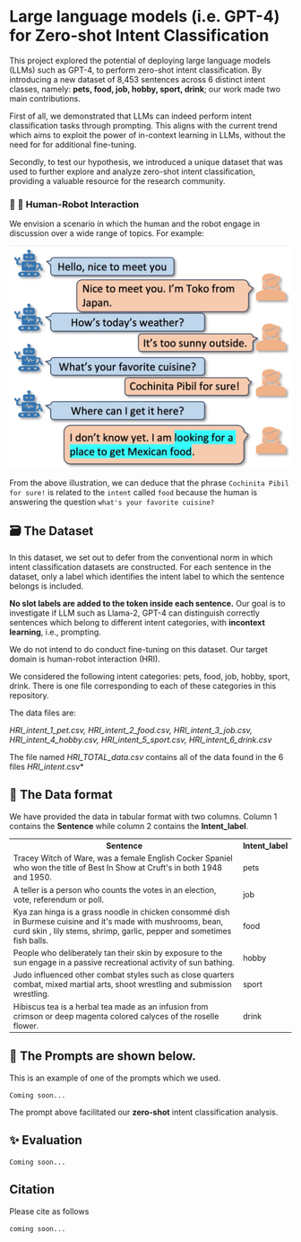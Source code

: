 # Large language models (i.e. GPT-4) for Zero-shot Intent Classification

This project explored the potential of deploying large language models (LLMs) such as GPT-4, to perform zero-shot intent classification. 
By introducing a new dataset of 8,453 sentences across 6 distinct intent classes, namely: **pets, food, job, hobby, sport, drink**; our work made two main contributions. 

First of all, we demonstrated that LLMs can indeed perform intent classification tasks through prompting. This aligns with the current trend which aims to exploit the power of in-context learning in LLMs, without the need for for additional fine-tuning. 

Secondly, to test our hypothesis, we introduced a unique dataset that was used to further explore and analyze zero-shot intent classification, providing a valuable resource for the research community.
### 🤖 🤖    Human-Robot Interaction
We envision a scenario in which the human and the robot engage in discussion over a wide range of topics. For example:

![Results](/images/ICexampleChat.png)

From the above illustration, we can deduce that the phrase `Cochinita Pibil for sure!` is related to the `intent` called `food` because the human is answering the question `what's your favorite cuisine?` 

## :card_file_box: The Dataset
In this dataset, we set out to defer from the conventional norm in which intent classification datasets are constructed.
For each sentence in the dataset, only a label which identifies the intent label to which the sentence belongs is included. 

**No slot labels are added to the token inside each sentence.**
Our goal is to investigate if LLM such as Llama-2, GPT-4 can distinguish correctly sentences which belong to different intent categories, with **incontext learning**, i.e., prompting. 

We do not intend to do conduct fine-tuning on this dataset. Our target domain is human-robot interaction (HRI).

We considered the following intent categories: pets, food, job, hobby, sport, drink. There is one file corresponding to each of these categories in this repository.

The data files are:

*HRI_intent_1_pet.csv, HRI_intent_2_food.csv, HRI_intent_3_job.csv, HRI_intent_4_hobby.csv, HRI_intent_5_sport.csv, HRI_intent_6_drink.csv* 

The file named *HRI_TOTAL_data.csv* contains all of the data found in the 6 files *HRI_intent*.csv* 
## :dizzy: The Data format
We have provided the data in tabular format with two columns. Column 1 contains the **Sentence** while column 2 contains the **Intent_label**. 

<table>
  <tr>
    <th>Sentence</th>
    <th>Intent_label</th>
  </tr>
  <tr>
    <td>Tracey Witch of Ware, was a female English Cocker Spaniel who won the title of Best In Show at Cruft's in both 1948 and 1950.</td>
    <td>pets</td>
  </tr>
  <tr>
    <td>A teller is a person who counts the votes in an election, vote, referendum or poll.</td>
    <td>job</td>
  </tr>
  <tr>
    <td>Kya zan hinga is a grass noodle in chicken consommé dish in Burmese cuisine and it's made with mushrooms, bean, curd skin , lily stems, shrimp, garlic, pepper and sometimes fish balls.</td>
    <td>food</td>
  </tr>
   <tr>
    <td>People who deliberately tan their skin by exposure to the sun engage in a passive recreational activity of sun bathing.</td>
    <td>hobby</td>
   </tr>
  <tr>
    <td>Judo influenced other combat styles such as close quarters combat, mixed martial arts, shoot wrestling and submission wrestling.</td>
    <td>sport</td>
  </tr>
  <tr>
    <td>Hibiscus tea is a herbal tea made as an infusion from crimson or deep magenta colored calyces of the roselle flower.</td>
    <td>drink</td>
  </tr>
</table>

## :mechanical_arm: The Prompts are shown below.
This is an example of one of the prompts which we used.
```
Coming soon...
```
The prompt above facilitated our **zero-shot** intent classification analysis.
## :sparkles: Evaluation
```
Coming soon...
```
<!-- 
We conducted some preliminary analysis under two settings: (1) zero-shot intent classification (2) few-shot intent classification. In both settings, we curated prompts to accomplish the task. Under few-shot setting, we compared **standard** vs **chain-of-thought (CoT)** prompting. The results are summarized below:
-->
<!-- 
![Results](/images/ZeroshotGPT4.png)

We can deduce that LLMs are capable of zero-shot intent classificaiton. With more advanced prompting techniques, we can signifcicantly improve the accuracy on predicting the intent of any texts. 
-->

## Citation
Please cite as follows
```
coming soon...
```
